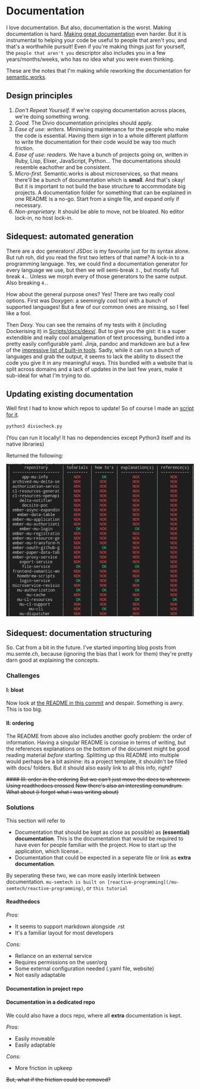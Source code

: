 # Documentation

I love documentation. But also, documentation is the worst. Making documentation is hard. [Making great documentation](diataxis-divio-quickstart.md) even harder. But it is instrumental to helping your code be useful to people that aren't you, and that's a worthwhile pursuit! Even if you're making things just for yourself, the `people that aren't you` descriptor also includes you in a few years/months/weeks, who has no idea what you were even thinking.

These are the notes that I'm making while reworking the documentation for [semantic.works](https://semantic.works).

## Design principles
1. *Don't Repeat Yourself.* If we're copying documentation across places, we're doing something wrong.
2. *Good.* The Divio documentation principles should apply.
3. *Ease of use: writers.* Minimising maintenance for the people who make the code is essential. Having them sign in to a whole different platform to write the documentation for their code would be way too much friction.
4. *Ease of use: readers.* We have a bunch of projects going on, written in Ruby, Lisp, Elixer, JavaScript, Python... The documentations should resemble eachother and be consistent.
5. *Micro-first.* Semantic.works is about microservices, so that means there'll be a bunch of documentation which is **small**. And that's okay! But it is important to not build the base structure to accommodate big projects. A documentation folder for something that can be explained in one README is a no-go. Start from a single file, and expand only if necessary.
6. *Non-proprietary.* It should be able to move, not be bloated. No editor lock-in, no host lock-in.


## Sidequest: automated generation
There are a doc generators! JSDoc is my favourite just for its syntax alone.
But ruh roh, did you read the first two letters of that name? A lock-in to a programming language. Yes, we could find a documentation generator for every language we use, but then we will semi-break `3.`, but mostly full break `4.`. Unless we morph every of those generators to the same output. Also breaking `4.`.

How about the general purpose ones?
Yes! There are two really cool options. First was Doxygen: a seemingly cool tool with a bunch of supported languages! But a few of our common ones are missing, so I feel like a fool.

Then Dexy. You can see the remains of my tests with it (including Dockerising it) in [Scripts/docs/dexy/](../Scripts/dexy/). But to give you the gist: it is a super extendible and really cool amalgemation of text processing, bundled into a pretty easily configurable yaml. Jinja, pandoc and markdown are but a few of the [impressive list of built-in tools](https://dexy.github.io/dexy-user-guide/#_filter_documentation). Sadly, while it can run a bunch of languages and grab the output, it seems to lack the ability to dissect the code you give it in any meaningful ways. This bundled with a website that is split across domains and a lack of updates in the last few years, make it sub-ideal for what I'm trying to do.


## Updating existing documentation
Well first I had to know which repos to update! So of course I made an [script for it](../Scripts/diviocheck.py).

```bash
python3 diviocheck.py
```
(You can run it locally! It has no dependencies except Python3 itself and its native libraries)

Returned the following:

![A screenshot of diviocheck.py's output](../Assets/diviocheck.png)


## Sidequest: documentation structuring
So. Cat from a bit in the future. I've started importing blog posts from mu.semte.ch, because (ignoring the bias that I work for them) they're pretty darn good at explaining the concepts.

### Challenges 
#### I: bloat
Now look at [the README in this commit](https://github.com/Denperidge-Redpencil/mu-project/blob/29243d56a41e24c9722ce0b4de51fde83e572dc9/README.md) and despair.
Something is awry. This is too big. 

#### II: ordering
The README from above also includes another goofy problem: the order of information. Having a singular README is consise in terms of writing, but the references explanations on the bottom of the document might be good reading material *before* starting. Splitting up this README into multiple would perhaps be a bit asinine: its a project template, it shouldn't be filled with docs/ folders. But it should also easily link to all this info, right?


~~#### III: order in the ordering~~
~~But we can't just move the docs to wherever. Using readthedocs crossed~~ 
~~Now there's also an interesting conundrum. What about (i forgot what i was writing about)~~

### Solutions
This section will refer to 
- Documentation that should be kept as close as possible) as **(essential) documentation**. This is the documentation that would be required to have even for people familiar with the project. How to start up the application, which license...
- Documentation that could be expected in a seperate file or link as **extra documentation**.

By seperating these two, we can more easily interlink between documentation. `mu-semtech is built on [reactive-programming](/mu-semtech/reactive-programming)`, or `this tutorial `


#### Readthedocs
*Pros:*
+ It seems to support markdown alongside .rst
+ It's a familiar layout for most developers

*Cons:*
- Reliance on an external service
- Requires permissions on the user/org
- Some external configuration needed (.yaml file, website)
- Not easily adaptable

#### Documentation in project repo


#### Documentation in a dedicated repo
We could also have a docs repo, where all **extra** documentation is kept.

*Pros:*
+ Easily moveable
+ Easily adaptable

*Cons:*
- More friction in upkeep

~~But, what if the friction could be removed?~~




